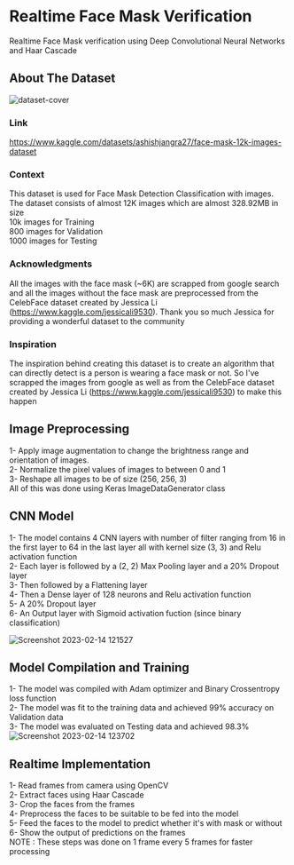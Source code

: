 # Realtime Face Mask Verification
Realtime Face Mask verification using Deep Convolutional Neural Networks and Haar Cascade
## About The Dataset
![dataset-cover](https://user-images.githubusercontent.com/39447236/218705098-1b8e247b-dfde-48cb-b04c-5a75f65f8010.png)


### Link
https://www.kaggle.com/datasets/ashishjangra27/face-mask-12k-images-dataset

### Context
This dataset is used for Face Mask Detection Classification with images. The dataset consists of almost 12K images which are almost 328.92MB in size  
10k images for Training  
800 images for Validation  
1000 images for Testing

### Acknowledgments
All the images with the face mask (~6K) are scrapped from google search and all the images without the face mask are preprocessed from the CelebFace dataset created by Jessica Li (https://www.kaggle.com/jessicali9530). Thank you so much Jessica for providing a wonderful dataset to the community

### Inspiration
The inspiration behind creating this dataset is to create an algorithm that can directly detect is a person is wearing a face mask or not. So I've scrapped the images from google as well as from the CelebFace dataset created by Jessica Li (https://www.kaggle.com/jessicali9530) to make this happen

## Image Preprocessing
1- Apply image augmentation to change the brightness range and orientation of images.  
2- Normalize the pixel values of images to between 0 and 1  
3- Reshape all images to be of size (256, 256, 3)  
All of this was done using Keras ImageDataGenerator class

## CNN Model
1- The model contains 4 CNN layers with number of filter ranging from 16 in the first layer to 64 in the last layer all with kernel size (3, 3) and Relu activation function  
2- Each layer is followed by a (2, 2) Max Pooling layer and a 20% Dropout layer   
3- Then followed by a Flattening layer  
4- Then a Dense layer of 128 neurons and Relu activation function  
5- A 20% Dropout layer  
6- An Output layer with Sigmoid activation fuction (since binary classification)  
  
![Screenshot 2023-02-14 121527](https://user-images.githubusercontent.com/39447236/218708040-eb54b410-15f6-450a-9c2f-c578d5183bee.png)   

## Model Compilation and Training
1- The model was compiled with Adam optimizer and Binary Crossentropy loss function  
2- The model was fit to the training data and achieved 99% accuracy on Validation data  
3- The model was evaluated on Testing data and achieved 98.3%    
![Screenshot 2023-02-14 123702](https://user-images.githubusercontent.com/39447236/218711311-1e6fafce-d9c5-48b3-8a28-043b256eb0a4.png)

## Realtime Implementation
1- Read frames from camera using OpenCV  
2- Extract faces using Haar Cascade  
3- Crop the faces from the frames  
4- Preprocess the faces to be suitable to be fed into the model  
5- Feed the faces to the model to predict whether it's with mask or without  
6- Show the output of predictions on the frames  
NOTE : These steps was done on 1 frame every 5 frames for faster processing

